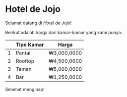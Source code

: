 # Hotel de Jojo

Selamat datang di _Hotel de Jojo_!

Berikut adalah harga dari kamar-kamar yang kami punya:

| |Tipe Kamar|Harga|
|-|----------|-----|
|1|Pantai|₩3,000,0000|
|2|Rooftop|₩4,500,0000|
|3|Taman|₩5,000,0000|
|4|Bar|₩1,250,0000|

Selamat menginap!
